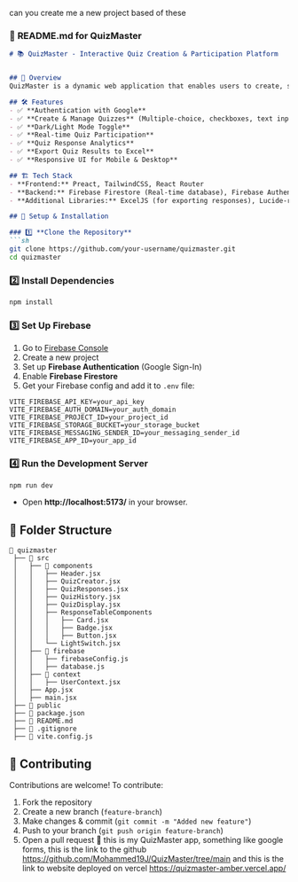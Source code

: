 can you create me a new project based of these
### 📌 **README.md for QuizMaster**

```md
# 📚 QuizMaster - Interactive Quiz Creation & Participation Platform


## 🚀 Overview
QuizMaster is a dynamic web application that enables users to create, share, and participate in interactive quizzes. Built with **Preact**, **Firebase**, and a modern UI framework, this platform offers a seamless experience for both quiz creators and participants.

## 🛠 Features
- ✅ **Authentication with Google**
- ✅ **Create & Manage Quizzes** (Multiple-choice, checkboxes, text input, conditional questions)
- ✅ **Dark/Light Mode Toggle**
- ✅ **Real-time Quiz Participation**
- ✅ **Quiz Response Analytics**
- ✅ **Export Quiz Results to Excel**
- ✅ **Responsive UI for Mobile & Desktop**

## 🏗️ Tech Stack
- **Frontend:** Preact, TailwindCSS, React Router
- **Backend:** Firebase Firestore (Real-time database), Firebase Authentication
- **Additional Libraries:** ExcelJS (for exporting responses), Lucide-react (icons)

## 🔧 Setup & Installation

### 1️⃣ **Clone the Repository**
```sh
git clone https://github.com/your-username/quizmaster.git
cd quizmaster
```

### 2️⃣ **Install Dependencies**
```sh
npm install
```

### 3️⃣ **Set Up Firebase**
1. Go to [Firebase Console](https://console.firebase.google.com/)
2. Create a new project
3. Set up **Firebase Authentication** (Google Sign-In)
4. Enable **Firebase Firestore**
5. Get your Firebase config and add it to `.env` file:
```env
VITE_FIREBASE_API_KEY=your_api_key
VITE_FIREBASE_AUTH_DOMAIN=your_auth_domain
VITE_FIREBASE_PROJECT_ID=your_project_id
VITE_FIREBASE_STORAGE_BUCKET=your_storage_bucket
VITE_FIREBASE_MESSAGING_SENDER_ID=your_messaging_sender_id
VITE_FIREBASE_APP_ID=your_app_id
```

### 4️⃣ **Run the Development Server**
```sh
npm run dev
```
- Open **http://localhost:5173/** in your browser.

## 📁 Folder Structure
```
📂 quizmaster
 ├── 📂 src
 │   ├── 📂 components
 │   │   ├── Header.jsx
 │   │   ├── QuizCreator.jsx
 │   │   ├── QuizResponses.jsx
 │   │   ├── QuizHistory.jsx
 │   │   ├── QuizDisplay.jsx
 │   │   ├── ResponseTableComponents
 │   │   │   ├── Card.jsx
 │   │   │   ├── Badge.jsx
 │   │   │   ├── Button.jsx
 │   │   └── LightSwitch.jsx
 │   ├── 📂 firebase
 │   │   ├── firebaseConfig.js
 │   │   ├── database.js
 │   ├── 📂 context
 │   │   ├── UserContext.jsx
 │   ├── App.jsx
 │   ├── main.jsx
 ├── 📂 public
 ├── 📜 package.json
 ├── 📜 README.md
 ├── 📜 .gitignore
 ├── 📜 vite.config.js
```

## 🤝 Contributing
Contributions are welcome! To contribute:
1. Fork the repository
2. Create a new branch (`feature-branch`)
3. Make changes & commit (`git commit -m "Added new feature"`)
4. Push to your branch (`git push origin feature-branch`)
5. Open a pull request 🚀
this is my QuizMaster app, something like google forms, this is the link to the github 
https://github.com/Mohammed19J/QuizMaster/tree/main
and this is the link to website deployed on vercel
https://quizmaster-amber.vercel.app/
